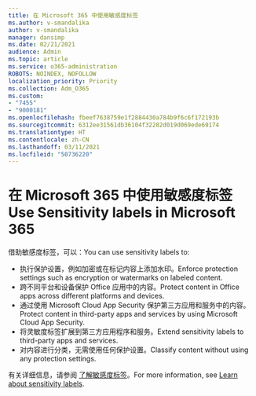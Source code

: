 ```yaml
---
title: 在 Microsoft 365 中使用敏感度标签
ms.author: v-smandalika
author: v-smandalika
manager: dansimp
ms.date: 02/21/2021
audience: Admin
ms.topic: article
ms.service: o365-administration
ROBOTS: NOINDEX, NOFOLLOW
localization_priority: Priority
ms.collection: Adm_O365
ms.custom:
- "7455"
- "9000181"
ms.openlocfilehash: fbeef7638759e1f2884430a784b9f6c6f172193b
ms.sourcegitcommit: 6312ee31561db36104f32282d019d069ede69174
ms.translationtype: HT
ms.contentlocale: zh-CN
ms.lasthandoff: 03/11/2021
ms.locfileid: "50736220"
---
```

# <a name="use-sensitivity-labels-in-microsoft-365"></a><span data-ttu-id="6e02e-102">在 Microsoft 365 中使用敏感度标签</span><span class="sxs-lookup"><span data-stu-id="6e02e-102">Use Sensitivity labels in Microsoft 365</span></span>

<span data-ttu-id="6e02e-103">借助敏感度标签，可以：</span><span class="sxs-lookup"><span data-stu-id="6e02e-103">You can use sensitivity labels to:</span></span>
- <span data-ttu-id="6e02e-104">执行保护设置，例如加密或在标记内容上添加水印。</span><span class="sxs-lookup"><span data-stu-id="6e02e-104">Enforce protection settings such as encryption or watermarks on labeled content.</span></span>
- <span data-ttu-id="6e02e-105">跨不同平台和设备保护 Office 应用中的内容。</span><span class="sxs-lookup"><span data-stu-id="6e02e-105">Protect content in Office apps across different platforms and devices.</span></span>
- <span data-ttu-id="6e02e-106">通过使用 Microsoft Cloud App Security 保护第三方应用和服务中的内容。</span><span class="sxs-lookup"><span data-stu-id="6e02e-106">Protect content in third-party apps and services by using Microsoft Cloud App Security.</span></span>
- <span data-ttu-id="6e02e-107">将灵敏度标签扩展到第三方应用程序和服务。</span><span class="sxs-lookup"><span data-stu-id="6e02e-107">Extend sensitivity labels to third-party apps and services.</span></span>
- <span data-ttu-id="6e02e-108">对内容进行分类，无需使用任何保护设置。</span><span class="sxs-lookup"><span data-stu-id="6e02e-108">Classify content without using any protection settings.</span></span>

<span data-ttu-id="6e02e-109">有关详细信息，请参阅 [了解敏感度标签](https://docs.microsoft.com/microsoft-365/compliance/sensitivity-labels)。</span><span class="sxs-lookup"><span data-stu-id="6e02e-109">For more information, see [Learn about sensitivity labels](https://docs.microsoft.com/microsoft-365/compliance/sensitivity-labels).</span></span>